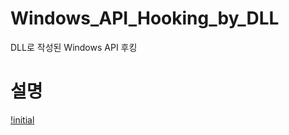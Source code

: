 # Windows_API_Hooking_by_DLL
DLL로 작성된 Windows API 후킹 
<br>
# 설명
[!initial](https://github.com/lastime1650/Windows_API_Hooking_by_DLL/blob/main/images/WindowsDLL.jpg)

